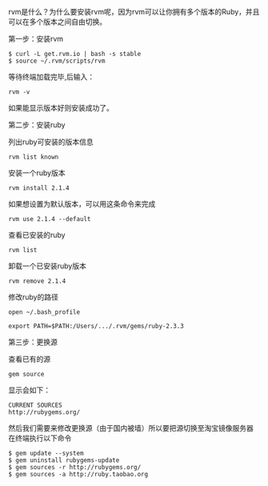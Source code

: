 rvm是什么？为什么要安装rvm呢，因为rvm可以让你拥有多个版本的Ruby，并且可以在多个版本之间自由切换。

第一步：安装rvm

```
$ curl -L get.rvm.io | bash -s stable
$ source ~/.rvm/scripts/rvm
```

等待终端加载完毕,后输入：
```
rvm -v
```
如果能显示版本好则安装成功了。

第二步：安装ruby

列出ruby可安装的版本信息
```
rvm list known
```
安装一个ruby版本
```
rvm install 2.1.4
```

如果想设置为默认版本，可以用这条命令来完成
```
rvm use 2.1.4 --default 
```

查看已安装的ruby
```
rvm list
```

卸载一个已安装ruby版本
```
rvm remove 2.1.4
```

修改ruby的路径
```
open ~/.bash_profile

export PATH=$PATH:/Users/.../.rvm/gems/ruby-2.3.3
```

第三步：更换源

查看已有的源
```
gem source
```

显示会如下：
```
CURRENT SOURCES
http://rubygems.org/
```

然后我们需要来修改更换源（由于国内被墙）所以要把源切换至淘宝镜像服务器 在终端执行以下命令
```
$ gem update --system
$ gem uninstall rubygems-update
$ gem sources -r http://rubygems.org/
$ gem sources -a http://ruby.taobao.org
```
